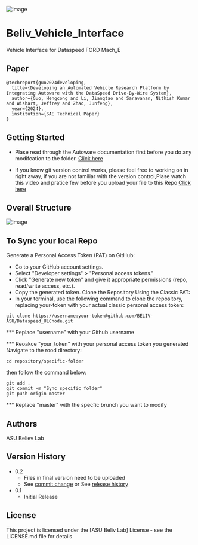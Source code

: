 ![image](https://github.com/BELIV-ASU/Dataspeed_ULCnode/assets/123104450/7e3014ab-a083-433e-be22-6e1f3d1b9a2b)

# Beliv_Vehicle_Interface

Vehicle Interface for Dataspeed FORD Mach_E

## Paper
```
@techreport{guo2024developing,
  title={Developing an Automated Vehicle Research Platform by Integrating Autoware with the DataSpeed Drive-By-Wire System},
  author={Guo, Hengcong and Li, Jiangtao and Saravanan, Nithish Kumar and Wishart, Jeffrey and Zhao, Junfeng},
  year={2024},
  institution={SAE Technical Paper}
}
```
## Getting Started

* Plase read through the Autoware documentation first before you do any modifcation to the folder. [Click here](https://autowarefoundation.github.io/autoware-documentation/main/how-to-guides/integrating-autoware/overview/#3-create-a-vehicle_interface-package)

* If you know git version control works, please feel free to working on in right away, if you are not familiar with the version control,Plase watch this video and pratice few before you upload your file to this Repo [Click here](https://www.youtube.com/watch?v=USjZcfj8yxE)

## Overall Structure
![image](https://github.com/BELIV-ASU/Dataspeed_ULCnode/assets/123104450/73878cb2-976a-4372-9162-225c3325fa80)

## To Sync your local Repo

Generate a Personal Access Token (PAT) on GitHub:
* Go to your GitHub account settings.
* Select "Developer settings" > "Personal access tokens."
* Click "Generate new token" and give it appropriate permissions (repo, read/write access, etc.).
* Copy the generated token.
Clone the Repository Using the Classic PAT:
* In your terminal, use the following command to clone the repository, replacing your-token with your actual classic personal access token:
```
git clone https://username:your-token@github.com/BELIV-ASU/Dataspeed_ULCnode.git
```
*** Replace "username" with your Github username

*** Reoakce "your_token" with your personal access token you generated
Navigate to the rood directory:
```
cd repository/specific-folder
```
then follow the command below:
```
git add .
git commit -m "Sync specific folder"
git push origin master
```
*** Replace "master" with the specfic brunch you want to modify

## Authors

ASU Believ Lab

## Version History

* 0.2
    * Files in final version need to be uploaded
    * See [commit change]() or See [release history]()
* 0.1
    * Initial Release

## License

This project is licensed under the [ASU Beliv Lab] License - see the LICENSE.md file for details
